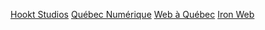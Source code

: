 [Hookt Studios](http://hooktstudios.com)
[Québec Numérique](http://quebecnumerique.com)
[Web à Québec](http://webaquebec.org)
[Iron Web](http://ironweb.org)